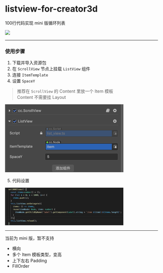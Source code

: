 # listview-for-creator3d

100行代码实现 mini 版循环列表

<img src="screenshot/ss2.gif" width="414"/>

---

### 使用步骤

1. 下载并导入资源包
2. 在 `ScrollView` 节点上挂载 `ListView` 组件
3. 连接 `ItemTemplate`
4. 设置 `SpaceY`

> 推荐在 `ScrollView` 的 Content 里放一个 Item 模板  
> Content 不需要挂 Layout

<img src="screenshot/ss1.png" width="390"/>

 5. 代码设置

<img src="screenshot/ss3.png" width="390"/>

---
当前为 mini 版，暂不支持

- 横向
- 多个 Item 模板类型，变高
- 上下左右 Padding
- FillOrder
